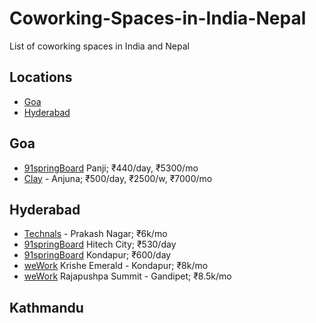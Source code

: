 # Coworking-Spaces-in-India-Nepal
List of coworking spaces in India and Nepal

## Locations
- [Goa](#goa)
- [Hyderabad](#hyderabad)

## Goa
- [91springBoard](https://www.91springboard.com/coworking-space/goa/) Panji; ₹440/day, ₹5300/mo
- [Clay](https://www.coworkatclay.com/) - Anjuna; ₹500/day, ₹2500/w, ₹7000/mo

## Hyderabad
- [Technals](#) - Prakash Nagar; ₹6k/mo
- [91springBoard](https://www.91springboard.com/coworking-space/hyderabad/hitech-city/) Hitech City; ₹530/day
- [91springBoard](https://www.91springboard.com/coworking-space/hyderabad/kondapur/) Kondapur; ₹600/day
- [weWork](https://www.wework.com/en-GB/buildings/krishe-emerald--hyderabad) Krishe Emerald - Kondapur; ₹8k/mo
- [weWork](https://www.wework.com/en-GB/buildings/rajapushpa-summit--hyderabad) Rajapushpa Summit - Gandipet; ₹8.5k/mo

## Kathmandu

